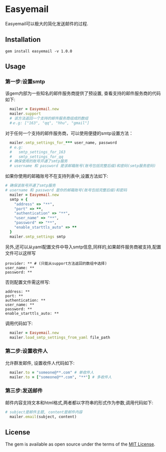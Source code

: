 # Easyemail

Easyemail可以极大的简化发送邮件的过程.

## Installation

`gem install easyemail -v 1.0.0`

## Usage

### 第一步:设置smtp

该gem内部为一些知名的邮件服务商提供了预设置, 查看支持的邮件服务商的代码如下:
```ruby
  mailer = Easyemail.new
  mailer.support
  # 该方法返回一个支持的邮件服务商组成的数组
  #ｅ.g: ["163", "qq", "hhu", "gmail"]
```

对于任何一个支持的邮件服务商，可以使用便捷的smtp设置方法：
```ruby
  mailer.smtp_settings_for_*** user_name, password
  # e.g:
  #   smtp_settings_for_163
  #   smtp_settings_for_qq
  # 确保使用的账号开通了smtp服务
  # username 和 password 是该邮箱账号(账号包括完整后缀)和密码(smtp服务密码)
```

如果你使用的邮箱账号不在支持列表中,设置方法如下:
```ruby
# 确保该账号开通了smtp服务
# username 和 password 是你的邮箱账号(账号包括完整后缀)和密码
  mailer = Easyemail.new
  smtp = {
    "address" => "**",
    "port" => **,
    "authentication" => "**",
    "user_name" => "**",
    "password" => "**",
    "enable_starttls_auto" => **
  }
  mailer.smtp_settings smtp
```

另外,还可以从yaml配置文件中导入smtp信息,同样的,如果邮件服务商被支持,配置文件可以这样写
```
provider: ** # (只能从support方法返回的数组中选择)
user_name: **
password: **
```
否则配置文件需这样写:
```
address: **
port: **
authentication: **
user_name: **
password: **
enable_starttls_auto: **
```

调用代码如下:
```ruby
  mailer = Easyemail.new
  mailer.load_smtp_settings_from_yaml file_path
```

### 第二步:设置收件人

允许群发邮件, 设置收件人代码如下:
```ruby
  mailer.to = "someone@**.com" # 单收件人
  mailer.to = ["someone@**.com", "**"] # 多收件人
```

### 第三步:发送邮件

邮件内容支持文本和html格式,两者都以字符串的形式作为参数,调用代码如下:
```ruby
# subject是邮件主题, content是邮件内容
  mailer.email(subject, content)
```

## License

The gem is available as open source under the terms of the [MIT License](http://opensource.org/licenses/MIT).
